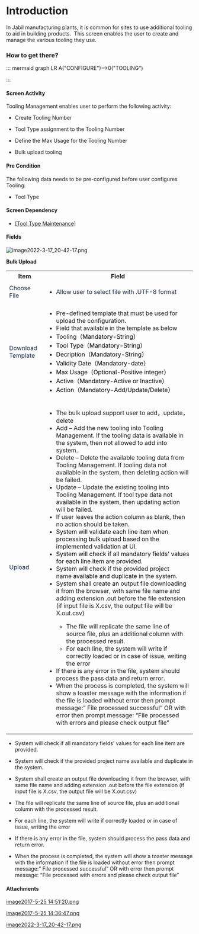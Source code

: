 # Introduction

In Jabil manufacturing plants, it is common for sites to use additional tooling to aid in building products. 
This screen enables the user to create and manage the various tooling they use.


### How to get there?




::: mermaid
graph LR
A("CONFIGURE")-->0("TOOLING")

:::


#### Screen Activity


Tooling Management enables user to perform the following activity:

- Create Tooling Number

- Tool Type assignment to the Tooling Number

- Define the Max Usage for the Tooling Number

- Bulk upload tooling



#### Pre Condition


The following data needs to be pre-configured before user configures Tooling:

- Tool Type


#### Screen Dependency



- [[Tool Type Maintenance]](/iFactory-JGP-MES/iFactory-JGP-MES-Home/iFactory-JGP-MS/CONTENT/General-Production/Tool-Type-Maintenance.md)





#### Fields


![image2022-3-17_20-42-17.png](/.attachments/110919820.png)



**Bulk Upload** 
<table class="wrapped confluenceTable"><colgroup><col /><col /></colgroup><tbody><tr><th class="confluenceTh">Item</th><th class="confluenceTh">Field</th></tr><tr><td class="confluenceTd"><span style="color: rgb(23,43,77);">Choose File</span></td><td class="confluenceTd"><ul style="text-align: left;"><li><span style="color: rgb(23,43,77);">Allow user to select file with .UTF-8 format</span></li></ul></td></tr><tr><td class="confluenceTd"><span style="color: rgb(23,43,77);">Download Template</span></td><td class="confluenceTd"><ul style="text-align: left;"><li>Pre-defined template that must be used for upload the configuration. </li><li>Field that available in the template as below </li><li>Tooling<span style="color: rgb(0,0,0);">（Mandatory-String）</span></li><li><span style="color: rgb(0,0,0);">Tool Type（Mandatory-String）</span></li><li><span style="color: rgb(0,0,0);">Decription（Mandatory-String）</span></li><li><span style="color: rgb(0,0,0);">Validity Date（Mandatory-date）</span></li><li><span style="color: rgb(0,0,0);">Max Usage（Optional-Positive integer）</span></li><li><span style="color: rgb(0,0,0);">Active（Mandatory-Active or Inactive）</span></li><li><span style="color: rgb(0,0,0);">Action（Mandatory-Add/Update/Delete）</span></li></ul></td></tr><tr><td colspan="1" class="confluenceTd"><span style="color: rgb(23,43,77);">Upload </span></td><td colspan="1" class="confluenceTd"><ul style="text-align: left;"><li>The bulk upload support user to add，update，delete</li><li><span>Add – Add the new tooling into Tooling Management. If the tooling data is available in the system, then not allowed to add into system.</span></li><li><span>Delete – Delete the available tooling data from Tooling Management. If tooling data not available in the system, then deleting action will be failed.</span></li><li><span>Update – Update the existing tooling into Tooling Management. If tool type data not available in the system, then updating action will be failed.</span></li><li><span>If user leaves the action column as blank, then no action should be taken.</span></li><li><span style="color: rgb(0,0,0);">System will validate each line item when processing bulk upload based on the implemented validation at UI.</span></li><li><span style="color: rgb(0,0,0);">System will check if all mandatory fields' values for each line item are provided.</span></li><li>System will check if the provided project name<span> </span><span style="color: rgb(0,0,0);">available and duplicate</span><span> </span>in the system.</li><li>System shall create an output file downloading it from the browser, with same file name and adding extension .out before the file extension (if input file is X.csv, the output file will be X.out.csv)</li><ul><li>The file will replicate the same line of source file, plus an additional column with the processed result.</li><li>For each line, the system will write if correctly loaded or in case of issue, writing the error</li></ul><li>If there is any error in the file, system should process the pass data and return error.</li><li>When the process is completed, the system will show a toaster message with the information if the file is loaded without error then prompt message:” File processed successful” OR with error then prompt message: “File processed with errors and please check output file”</li></ul></td></tr></tbody></table>


- System will check if all mandatory fields’ values for each line item are provided.


- System will check if the provided project name
available and duplicate
in the system.
- System shall create an output file downloading it from the browser, with same file name and adding extension .out before the file extension (if input file is X.csv, the output file will be X.out.csv)

- The file will replicate the same line of source file, plus an additional column with the processed result.

- For each line, the system will write if correctly loaded or in case of issue, writing the error

- If there is any error in the file, system should process the pass data and return error.

- When the process is completed, the system will show a toaster message with the information if the file is loaded without error then prompt message:” File processed successful” OR with error then prompt message: “File processed with errors and please check output file”


#### Attachments

[image2017-5-25 14:51:20.png](/.attachments/29918465.png)
[image2017-5-25 14:36:47.png](/.attachments/29918466.png)
[image2022-3-17_20-42-17.png](/.attachments/110919820.png)
